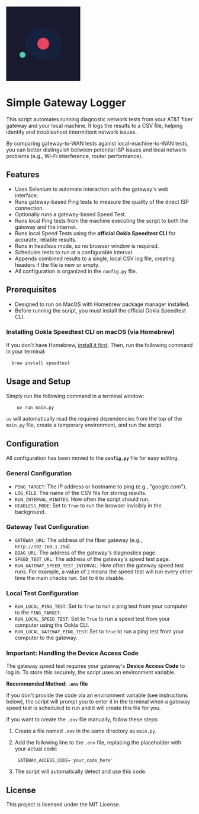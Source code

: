 <p align="left"> <img src="./icon.svg" alt="Simple Gateway Logger" width="200"> </p>

# Simple Gateway Logger

This script automates running diagnostic network tests from your AT&T fiber gateway and your local machine. It logs the results to a CSV file, helping identify and troubleshoot intermittent network issues.

By comparing gateway-to-WAN tests against local-machine-to-WAN tests, you can better distinguish between potential ISP issues and local network problems (e.g., Wi-Fi interference, router performance).


## Features

- Uses Selenium to automate interaction with the gateway's web interface.
- Runs gateway-based Ping tests to measure the quality of the direct ISP connection.
- Optionally runs a gateway-based Speed Test.
- Runs local Ping tests from the machine executing the script to both the gateway and the internet.
- Runs local Speed Tests using the **official Ookla Speedtest CLI** for accurate, reliable results.
- Runs in headless mode, so no browser window is required.
- Schedules tests to run at a configurable interval.
- Appends combined results to a single, local CSV log file, creating headers if the file is new or empty.
- All configuration is organized in the `config.py` file.


## Prerequisites
- Designed to run on MacOS with Homebrew package manager installed.
- Before running the script, you must install the official Ookla Speedtest CLI.

### Installing Ookla Speedtest CLI on macOS (via Homebrew)
If you don't have Homebrew, [install it first](https://brew.sh/). Then, run the following command in your terminal:

  ```bash
    brew install speedtest
  ```

## Usage and Setup
Simply run the following command in a terminal window:

  ```bash 
      uv run main.py
  ```
  `uv` will automatically read the required dependencies from the top of the `main.py` file, create a temporary environment, and run the script.
    
## Configuration
All configuration has been moved to the **`config.py`** file for easy editing.

### General Configuration

- `PING_TARGET`: The IP address or hostname to ping (e.g., "google.com").
- `LOG_FILE`: The name of the CSV file for storing results.
- `RUN_INTERVAL_MINUTES`: How often the script should run.
- `HEADLESS_MODE`: Set to `True` to run the browser invisibly in the background.

### Gateway Test Configuration

- `GATEWAY_URL`: The address of the fiber gateway (e.g., `http://192.168.1.254`).
- `DIAG_URL`: The address of the gateway's diagnostics page.
- `SPEED_TEST_URL`: The address of the gateway's speed test page.
- `RUN_GATEWAY_SPEED_TEST_INTERVAL`: How often the gateway speed test runs. For example, a value of `2` means the speed test will run every other time the main checks run. Set to `0` to disable.

### Local Test Configuration

- `RUN_LOCAL_PING_TEST`: Set to `True` to run a ping test from your computer to the `PING_TARGET`.
- `RUN_LOCAL_SPEED_TEST`: Set to `True` to run a speed test from your computer using the Ookla CLI.
- `RUN_LOCAL_GATEWAY_PING_TEST`: Set to `True` to run a ping test from your computer to the gateway.

### Important: Handling the Device Access Code
The gateway speed test requires your gateway's **Device Access Code** to log in. To store this securely, the script uses an environment variable.

**Recommended Method: `.env` file**

If you don't provide the code via an environment variable (see instructions below), the script will prompt you to enter it in the terminal when a gateway speed test is scheduled to run and it will create this file for you.

If you want to create the `.env` file manually, follow these steps:

1. Create a file named `.env` in the same directory as `main.py`.
2. Add the following line to the `.env` file, replacing the placeholder with your actual code:

        GATEWAY_ACCESS_CODE='your_code_here'

3. The script will automatically detect and use this code.


## License
This project is licensed under the MIT License.
